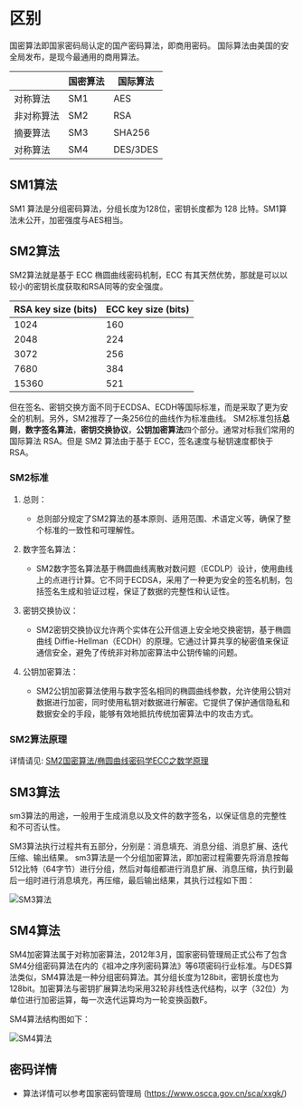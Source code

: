 # 区别
国密算法即国家密码局认定的国产密码算法，即商用密码。
国际算法由美国的安全局发布，是现今最通用的商用算法。

||	国密算法|	国际算法|
|--|-----|-----------|
|对称算法|	SM1|	AES|
|非对称算法	|SM2|	RSA|
|摘要算法	|SM3|	SHA256|
|对称算法	|SM4	|DES/3DES|


## SM1算法

 SM1 算法是分组密码算法，分组长度为128位，密钥长度都为 128 比特。SM1算法未公开，加密强度与AES相当。

## SM2算法

SM2算法就是基于 ECC 椭圆曲线密码机制，ECC 有其天然优势，那就是可以以较小的密钥长度获取和RSA同等的安全强度。

|RSA key size (bits)	|ECC key size (bits)|
|--|--|
|1024	|160|
|2048|	224|
|3072|	256|
|7680|	384|
|15360|	521|

但在签名、密钥交换方面不同于ECDSA、ECDH等国际标准，而是采取了更为安全的机制。另外，SM2推荐了一条256位的曲线作为标准曲线。
SM2标准包括**总则**，**数字签名算法**，**密钥交换协议**，**公钥加密算法**四个部分。通常对标我们常用的国际算法 RSA。但是 SM2 算法由于基于 ECC，签名速度与秘钥速度都快于 RSA。

### SM2标准

1. 总则：
    - 总则部分规定了SM2算法的基本原则、适用范围、术语定义等，确保了整个标准的一致性和可理解性。
      
2. 数字签名算法：
    - SM2数字签名算法基于椭圆曲线离散对数问题（ECDLP）设计，使用曲线上的点进行计算。它不同于ECDSA，采用了一种更为安全的签名机制，包括签名生成和验证过程，保证了数据的完整性和认证性。

3. 密钥交换协议：
    - SM2密钥交换协议允许两个实体在公开信道上安全地交换密钥，基于椭圆曲线 Diffie-Hellman（ECDH）的原理。它通过计算共享的秘密值来保证通信安全，避免了传统非对称加密算法中公钥传输的问题。

4. 公钥加密算法：
    - SM2公钥加密算法使用与数字签名相同的椭圆曲线参数，允许使用公钥对数据进行加密，同时使用私钥对数据进行解密。它提供了保护通信隐私和数据安全的手段，能够有效地抵抗传统加密算法中的攻击方式。
  
### SM2算法原理

详情请见: [SM2国密算法/椭圆曲线密码学ECC之数学原理](https://www.jianshu.com/p/5b04b66a55a1)

## SM3算法

sm3算法的用途，一般用于生成消息以及文件的数字签名，以保证信息的完整性和不可否认性。

SM3算法执行过程共有五部分，分别是：消息填充、消息分组、消息扩展、迭代压缩、输出结果。
sm3算法是一个分组加密算法，即加密过程需要先将消息按每512比特（64字节）进行分组，然后对每组都进行消息扩展、消息压缩，执行到最后一组时进行消息填充，再压缩，最后输出结果，其执行过程如下图：

![SM3算法]()

## SM4算法

SM4加密算法属于对称加密算法，2012年3月，国家密码管理局正式公布了包含SM4分组密码算法在内的《祖冲之序列密码算法》等6项密码行业标准。与DES算法类似，SM4算法是一种分组密码算法。其分组长度为128bit，密钥长度也为128bit。加密算法与密钥扩展算法均采用32轮非线性迭代结构，以字（32位）为单位进行加密运算，每一次迭代运算均为一轮变换函数F。

SM4算法结构图如下：

![SM4算法]()

## 密码详情
- 算法详情可以参考国家密码管理局 (https://www.oscca.gov.cn/sca/xxgk/)



